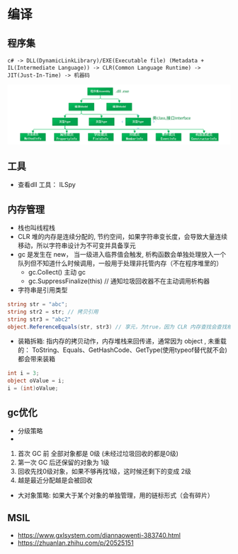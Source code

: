 # 编译

## 程序集
```
c# -> DLL(DynamicLinkLibrary)/EXE(Executable file) (Metadata + IL(Intermediate Language)) -> CLR(Common Language Runtime) -> JIT(Just-In-Time) -> 机器码 
```
![img.png](img.png)

## 工具
- 查看dll 工具： ILSpy

## 内存管理

- 栈也叫线程栈
- CLR 堆的内存是连续分配的, 节约空间，如果字符串变长度，会导致大量连续移动，所以字符串设计为不可变并具备享元
- gc 是发生在 new， 当一级进入临界值会触发, 析构函数会单独处理放入一个队列但不知道什么时候调用，一般用于处理非托管内存（不在程序堆里的）
  - gc.Collect() 主动 gc
  - gc.SuppressFinalize(this) // 通知垃圾回收器不在主动调用析构器
- 字符串是引用类型
```csharp
string str = "abc";
string str2 = str; // 拷贝引用
string str3 = "abc2"
object.ReferenceEquals(str, str3) // 享元，为true，因为 CLR 内存查找会查找相同值, 所以字符串是不可变

```
- 装箱拆箱: 指内存的拷贝动作，内存堆栈来回传递，通常因为 object , 未重载的： ToString、Equals、GetHashCode、GetType(使用typeof替代就不会) 都会带来装箱
```csharp
int i = 3;
object oValue = i;
i = (int)oValue;
```
## gc优化

- 分级策略
- 
1. 首次 GC 前 全部对象都是 0级 (未经过垃圾回收的都是0级)
2. 第一次 GC 后还保留的对象为 1级
3. 回收先找0级对象，如果不够再找1级，这时候还剩下的变成 2级
4. 越是最近分配越是会被回收

- 大对象策略: 如果大于某个对象的单独管理，用的链标形式（会有碎片）

## MSIL

- https://www.gxlsystem.com/diannaowenti-383740.html
- https://zhuanlan.zhihu.com/p/20525151